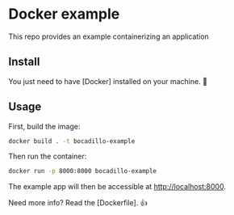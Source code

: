 # Docker example

This repo provides an example containerizing an application 

## Install

You just need to have [Docker] installed on your machine. :whale:

## Usage

First, build the image:

```bash
docker build . -t bocadillo-example
```

Then run the container:

```bash
docker run -p 8000:8000 bocadillo-example
```

The example app will then be accessible at [http://localhost:8000](http://localhost:8000).

Need more info? Read the [Dockerfile]. :+1:

